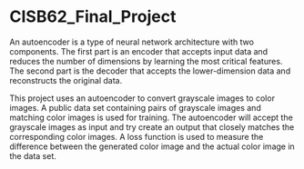 # CISB62_Final_Project

An autoencoder is a type of neural network architecture with two components. The first part is an encoder that accepts input data and reduces the number of dimensions by learning the most critical features. The second part is the decoder that accepts the lower-dimension data and reconstructs the original data.

This project uses an autoencoder to convert grayscale images to color images. A public data set containing pairs of grayscale images and matching color images is used for training. The autoencoder will accept the grayscale images as input and try create an output that closely matches the corresponding color images. A loss function is used to measure the difference between the generated color image and the actual color image in the data set.
